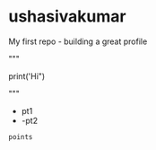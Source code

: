 # ushasivakumar
My first repo - building a great profile


"""

print('Hi")

"""
- pt1
- -pt2
```
points
```
